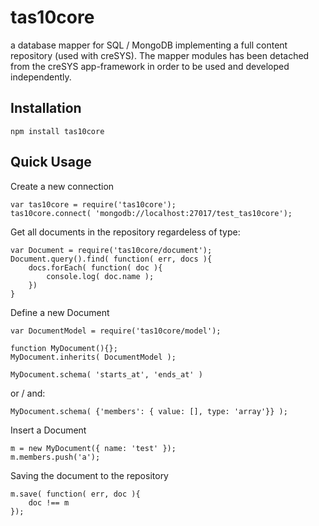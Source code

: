 # tas10core
a database mapper for SQL / MongoDB implementing a full
content repository (used with creSYS). The mapper modules
has been detached from the creSYS app-framework in order
to be used and developed independently.

## Installation

	npm install tas10core

## Quick Usage

Create a new connection

	var tas10core = require('tas10core');
	tas10core.connect( 'mongodb://localhost:27017/test_tas10core');

Get all documents in the repository regardeless of type:

	var Document = require('tas10core/document');
	Document.query().find( function( err, docs ){
		docs.forEach( function( doc ){
			console.log( doc.name );
		})
	}

Define a new Document

	var DocumentModel = require('tas10core/model');

	function MyDocument(){};
	MyDocument.inherits( DocumentModel );

	MyDocument.schema( 'starts_at', 'ends_at' )

or / and:

	MyDocument.schema( {'members': { value: [], type: 'array'}} );

Insert a Document

	m = new MyDocument({ name: 'test' });
	m.members.push('a');

Saving the document to the repository

	m.save( function( err, doc ){
		doc !== m
	});